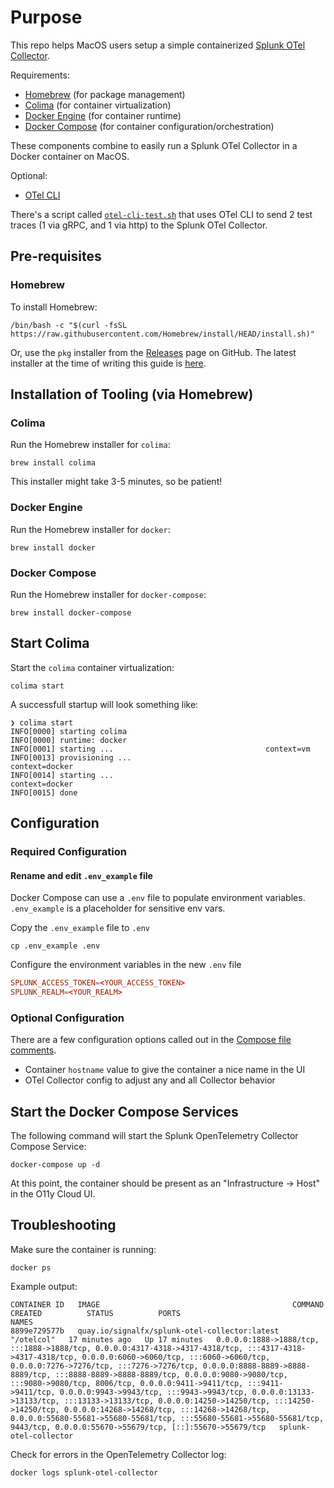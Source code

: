 # Purpose

This repo helps MacOS users setup a simple containerized [Splunk OTel Collector](https://docs.splunk.com/observability/en/gdi/opentelemetry/opentelemetry.html).

Requirements:

- [Homebrew](https://brew.sh/) (for package management)
- [Colima](https://github.com/abiosoft/colima) (for container virtualization)
- [Docker Engine](https://www.docker.com/products/container-runtime/) (for container runtime)
- [Docker Compose](https://docs.docker.com/compose/) (for container configuration/orchestration)

These components combine to easily run a Splunk OTel Collector in a Docker container on MacOS.

Optional:

- [OTel CLI](https://github.com/serkan-ozal/otel-cli)

There's a script called [`otel-cli-test.sh`](./otel-cli-test.sh) that uses OTel CLI to send 2 test traces (1 via gRPC, and 1 via http) to the Splunk OTel Collector.

## Pre-requisites

### Homebrew

To install Homebrew:

```shell
/bin/bash -c "$(curl -fsSL https://raw.githubusercontent.com/Homebrew/install/HEAD/install.sh)"
```

Or, use the `pkg` installer from the [Releases](https://github.com/Homebrew/brew/releases) page on GitHub.  The latest installer at the time of writing this guide is [here](https://github.com/Homebrew/brew/releases/download/4.4.0/Homebrew-4.4.0.pkg).

## Installation of Tooling (via Homebrew)

### Colima

Run the Homebrew installer for `colima`:

```shell
brew install colima
```

This installer might take 3-5 minutes, so be patient!

### Docker Engine

Run the Homebrew installer for `docker`:

```shell
brew install docker
```

### Docker Compose

Run the Homebrew installer for `docker-compose`:

```shell
brew install docker-compose
```

## Start Colima

Start the `colima` container virtualization:

```shell
colima start
```

A successfull startup will look something like:

```shell
❯ colima start
INFO[0000] starting colima                              
INFO[0000] runtime: docker                              
INFO[0001] starting ...                                  context=vm
INFO[0013] provisioning ...                              context=docker
INFO[0014] starting ...                                  context=docker
INFO[0015] done
```

## Configuration

### Required Configuration

#### Rename and edit `.env_example` file

Docker Compose can use a `.env` file to populate environment variables.  `.env_example` is a placeholder for sensitive env vars.

Copy the `.env_example` file to `.env`

```shell
cp .env_example .env
```

Configure the environment variables in the new `.env` file

```conf
SPLUNK_ACCESS_TOKEN=<YOUR_ACCESS_TOKEN>
SPLUNK_REALM=<YOUR_REALM>
```

### Optional Configuration

There are a few configuration options called out in the [Compose file comments](./docker-compose.yaml#L3-L21).

- Container `hostname` value to give the container a nice name in the UI
- OTel Collector config to adjust any and all Collector behavior

## Start the Docker Compose Services

The following command will start the Splunk OpenTelemetry Collector Compose Service:

```shell
docker-compose up -d
```

At this point, the container should be present as an "Infrastructure -> Host" in the O11y Cloud UI.

## Troubleshooting

Make sure the container is running:

```shell
docker ps
```

Example output:

```shell
CONTAINER ID   IMAGE                                           COMMAND      CREATED          STATUS          PORTS                                                                                                                                                                                                                                                                                                                                                                                                                                                                                                                                                                                                                                                                                     NAMES
8899e729577b   quay.io/signalfx/splunk-otel-collector:latest   "/otelcol"   17 minutes ago   Up 17 minutes   0.0.0.0:1888->1888/tcp, :::1888->1888/tcp, 0.0.0.0:4317-4318->4317-4318/tcp, :::4317-4318->4317-4318/tcp, 0.0.0.0:6060->6060/tcp, :::6060->6060/tcp, 0.0.0.0:7276->7276/tcp, :::7276->7276/tcp, 0.0.0.0:8888-8889->8888-8889/tcp, :::8888-8889->8888-8889/tcp, 0.0.0.0:9080->9080/tcp, :::9080->9080/tcp, 8006/tcp, 0.0.0.0:9411->9411/tcp, :::9411->9411/tcp, 0.0.0.0:9943->9943/tcp, :::9943->9943/tcp, 0.0.0.0:13133->13133/tcp, :::13133->13133/tcp, 0.0.0.0:14250->14250/tcp, :::14250->14250/tcp, 0.0.0.0:14268->14268/tcp, :::14268->14268/tcp, 0.0.0.0:55680-55681->55680-55681/tcp, :::55680-55681->55680-55681/tcp, 9443/tcp, 0.0.0.0:55670->55679/tcp, [::]:55670->55679/tcp   splunk-otel-collector
```

Check for errors in the OpenTelemetry Collector log:

```shell
docker logs splunk-otel-collector
```
